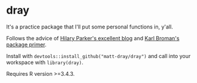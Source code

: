 # dray

It's a practice package that I'll put some personal functions in, y'all.

Follows the advice of [Hilary Parker's excellent blog](https://hilaryparker.com/2014/04/29/writing-an-r-package-from-scratch/) and [Karl Broman's package primer](https://kbroman.org/pkg_primer/).

Install with `devtools::install_github("matt-dray/dray")` and call into your workspace with `library(dray)`.

Requires R version >=3.4.3.

